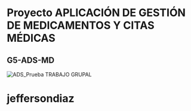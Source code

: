 # Proyecto APLICACIÓN DE GESTIÓN DE MEDICAMENTOS Y CITAS MÉDICAS
## G5-ADS-MD
![ADS_Prueba](https://miguelpaz.github.io/assets/images/markdownpreview.png)
TRABAJO GRUPAL
# jeffersondiaz